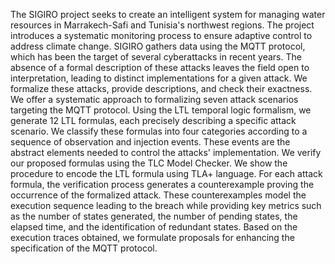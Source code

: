 
The SIGIRO project seeks to create an intelligent system for managing water resources in Marrakech-Safi and Tunisia's northwest regions. 
The project introduces a systematic monitoring process to ensure adaptive control to address climate change. SIGIRO gathers data using the MQTT protocol, 
which has been the target of several cyberattacks in recent years. The absence of a formal description of these attacks leaves the field open to interpretation, 
leading to distinct implementations for a given attack. We formalize these attacks, provide descriptions, and check their exactness. 
We offer a systematic approach to formalizing seven attack scenarios targeting the MQTT protocol. Using the LTL temporal logic formalism, we generate 12 LTL formulas, 
each precisely describing a specific attack scenario. We classify these formulas into four categories according to a sequence of observation and injection events. 
These events are the abstract elements needed to control the attacks' implementation. We verify our proposed formulas using the TLC Model Checker. We show the procedure 
to encode the LTL formula using TLA+ language. For each attack formula, the verification process generates a counterexample proving the occurrence of the formalized attack. 
These counterexamples model the execution sequence leading to the breach while providing key metrics such as the number of states generated, the number of pending states, 
the elapsed time, and the identification of redundant states. Based on the execution traces obtained, we formulate proposals for enhancing the specification of the MQTT protocol.
